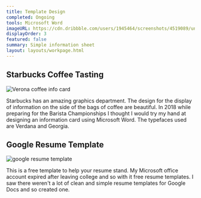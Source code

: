 ```yaml
---
title: Template Design
completed: Ongoing
tools: Microsoft Word
imageURL: https://cdn.dribbble.com/users/1945464/screenshots/4519089/untitled.png
displayOrder: 3
featured: false
summary: Simple information sheet
layout: layouts/workpage.html
---
```


## Starbucks Coffee Tasting

![Verona coffee info card]( https://cdn.dribbble.com/users/1945464/screenshots/4519089/untitled.png)

Starbucks has an amazing graphics department. The design for the display of information on the side of the bags of coffee are beautiful. In 2018 while preparing for the Barista Championships I thought I would try my hand at designing an information card using Microsoft Word. The typefaces used are Verdana and Georgia. 

## Google Resume Template

![google resume template](https://64.media.tumblr.com/e66ded20d520622578161b03084f4457/tumblr_pv05ro2mXI1ri0kyyo1_640.png)

This is a free template to help your resume stand. My Microsoft office account expired after leaving college and so with it free resume templates. I saw there weren't a lot of clean and simple resume templates for Google Docs and so created one.